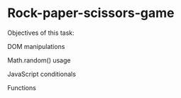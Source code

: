 # Rock-paper-scissors-game

Objectives of this task:

 

DOM manipulations

Math.random() usage

JavaScript conditionals

Functions
